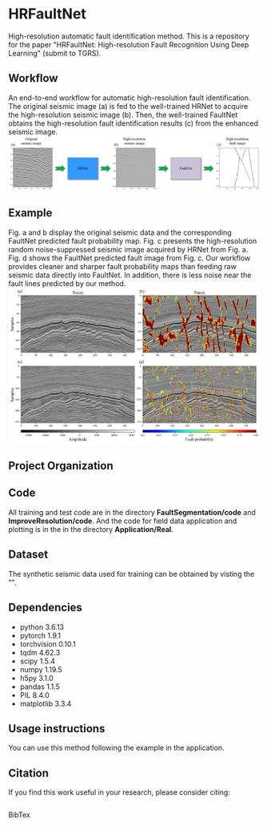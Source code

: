 # HRFaultNet
High-resolution automatic fault identification method. This is a repository for the paper "HRFaultNet: High-resolution Fault Recognition Using Deep Learning" (submit to TGRS).

## Workflow
An end-to-end workflow for automatic high-resolution fault identification. The original seismic image (a) is fed to the well-trained HRNet to acquire the high-resolution seismic image (b). Then, the well-trained FaultNet obtains the high-resolution fault identification results (c) from the enhanced seismic image.
![image](https://github.com/leilin1995/HRFaultNet/blob/master/workflow.png)

## Example
Fig. a and b display the original seismic data and the corresponding FaultNet predicted fault probability map. Fig. c presents the high-resolution random noise-suppressed seismic image acquired by HRNet from Fig. a. Fig. d shows the FaultNet predicted fault image from Fig. c. Our workflow provides cleaner and sharper fault probability maps than feeding raw seismic data directly into FaultNet. In addition, there is less noise near the fault lines predicted by our method.
![image](https://github.com/leilin1995/HRFaultNet/blob/master/Application/Real/F3/compare.png)

## Project Organization


## Code
All training and test code are in the directory **FaultSegmentation/code** and **ImproveResolution/code**. And the code for field data application and plotting is in the in the directory **Application/Real**.

## Dataset
The synthetic seismic data used for training can be obtained by visting the "".



## Dependencies

* python 3.6.13
* pytorch 1.9.1
* torchvision 0.10.1
* tqdm 4.62.3
* scipy 1.5.4
* numpy 1.19.5
* h5py 3.1.0
* pandas 1.1.5
* PIL 8.4.0
* matplotlib 3.3.4

## Usage instructions
You can use this method following the example in the application.

## Citation

If you find this work useful in your research, please consider citing:

```

```

BibTex

```html

```
